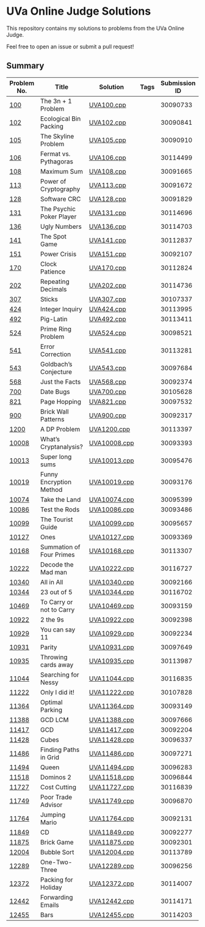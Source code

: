 # UVa Online Judge Solutions

This repository contains my solutions to problems from the UVa Online Judge.

Feel free to open an issue or submit a pull request!

## Summary
| Problem No. | Title | Solution | Tags | Submission ID |
| ----------- | ----- | -------- | ---- | ------------- |
| [100](https://onlinejudge.org/external/1/100.pdf) | The 3n + 1 Problem | [UVA100.cpp](UVA/Volume_1/UVA100.cpp) |  | 30090733 |
| [102](https://onlinejudge.org/external/1/102.pdf) | Ecological Bin Packing | [UVA102.cpp](UVA/Volume_1/UVA102.cpp) |  | 30090841 |
| [105](https://onlinejudge.org/external/1/105.pdf) | The Skyline Problem | [UVA105.cpp](UVA/Volume_1/UVA105.cpp) |  | 30090910 |
| [106](https://onlinejudge.org/external/1/106.pdf) | Fermat vs. Pythagoras | [UVA106.cpp](UVA/Volume_1/UVA106.cpp) |  | 30114499 |
| [108](https://onlinejudge.org/external/1/108.pdf) | Maximum Sum | [UVA108.cpp](UVA/Volume_1/UVA108.cpp) |  | 30091665 |
| [113](https://onlinejudge.org/external/1/113.pdf) | Power of Cryptography | [UVA113.cpp](UVA/Volume_1/UVA113.cpp) |  | 30091672 |
| [128](https://onlinejudge.org/external/1/128.pdf) | Software CRC | [UVA128.cpp](UVA/Volume_1/UVA128.cpp) |  | 30091829 |
| [131](https://onlinejudge.org/external/1/131.pdf) | The Psychic Poker Player | [UVA131.cpp](UVA/Volume_1/UVA131.cpp) |  | 30114696 |
| [136](https://onlinejudge.org/external/1/136.pdf) | Ugly Numbers | [UVA136.cpp](UVA/Volume_1/UVA136.cpp) |  | 30114703 |
| [141](https://onlinejudge.org/external/1/141.pdf) | The Spot Game | [UVA141.cpp](UVA/Volume_1/UVA141.cpp) |  | 30112837 |
| [151](https://onlinejudge.org/external/1/151.pdf) | Power Crisis | [UVA151.cpp](UVA/Volume_1/UVA151.cpp) |  | 30092107 |
| [170](https://onlinejudge.org/external/1/170.pdf) | Clock Patience | [UVA170.cpp](UVA/Volume_1/UVA170.cpp) |  | 30112824 |
| [202](https://onlinejudge.org/external/2/202.pdf) | Repeating Decimals | [UVA202.cpp](UVA/Volume_2/UVA202.cpp) |  | 30114736 |
| [307](https://onlinejudge.org/external/3/307.pdf) | Sticks | [UVA307.cpp](UVA/Volume_3/UVA307.cpp) |  | 30107337 |
| [424](https://onlinejudge.org/external/4/424.pdf) | Integer Inquiry | [UVA424.cpp](UVA/Volume_4/UVA424.cpp) |  | 30113995 |
| [492](https://onlinejudge.org/external/4/492.pdf) | Pig-Latin | [UVA492.cpp](UVA/Volume_4/UVA492.cpp) |  | 30113411 |
| [524](https://onlinejudge.org/external/5/524.pdf) | Prime Ring Problem | [UVA524.cpp](UVA/Volume_5/UVA524.cpp) |  | 30098521 |
| [541](https://onlinejudge.org/external/5/541.pdf) | Error Correction | [UVA541.cpp](UVA/Volume_5/UVA541.cpp) |  | 30113281 |
| [543](https://onlinejudge.org/external/5/543.pdf) | Goldbach’s Conjecture | [UVA543.cpp](UVA/Volume_5/UVA543.cpp) |  | 30097684 |
| [568](https://onlinejudge.org/external/5/568.pdf) | Just the Facts | [UVA568.cpp](UVA/Volume_5/UVA568.cpp) |  | 30092374 |
| [700](https://onlinejudge.org/external/7/700.pdf) | Date Bugs | [UVA700.cpp](UVA/Volume_7/UVA700.cpp) |  | 30105628 |
| [821](https://onlinejudge.org/external/8/821.pdf) | Page Hopping | [UVA821.cpp](UVA/Volume_8/UVA821.cpp) |  | 30097532 |
| [900](https://onlinejudge.org/external/9/900.pdf) | Brick Wall Patterns | [UVA900.cpp](UVA/Volume_9/UVA900.cpp) |  | 30092317 |
| [1200](https://onlinejudge.org/external/12/1200.pdf) | A DP Problem | [UVA1200.cpp](UVA/Volume_12/UVA1200.cpp) |  | 30113397 |
| [10008](https://onlinejudge.org/external/100/10008.pdf) | What’s Cryptanalysis? | [UVA10008.cpp](UVA/Volume_100/UVA10008.cpp) |  | 30093393 |
| [10013](https://onlinejudge.org/external/100/10013.pdf) | Super long sums | [UVA10013.cpp](UVA/Volume_100/UVA10013.cpp) |  | 30095476 |
| [10019](https://onlinejudge.org/external/100/10019.pdf) | Funny Encryption Method | [UVA10019.cpp](UVA/Volume_100/UVA10019.cpp) |  | 30093176 |
| [10074](https://onlinejudge.org/external/100/10074.pdf) | Take the Land | [UVA10074.cpp](UVA/Volume_100/UVA10074.cpp) |  | 30095399 |
| [10086](https://onlinejudge.org/external/100/10086.pdf) | Test the Rods | [UVA10086.cpp](UVA/Volume_100/UVA10086.cpp) |  | 30093486 |
| [10099](https://onlinejudge.org/external/100/10099.pdf) | The Tourist Guide | [UVA10099.cpp](UVA/Volume_100/UVA10099.cpp) |  | 30095657 |
| [10127](https://onlinejudge.org/external/101/10127.pdf) | Ones | [UVA10127.cpp](UVA/Volume_101/UVA10127.cpp) |  | 30093369 |
| [10168](https://onlinejudge.org/external/101/10168.pdf) | Summation of Four Primes | [UVA10168.cpp](UVA/Volume_101/UVA10168.cpp) |  | 30113307 |
| [10222](https://onlinejudge.org/external/102/10222.pdf) | Decode the Mad man | [UVA10222.cpp](UVA/Volume_102/UVA10222.cpp) |  | 30116727 |
| [10340](https://onlinejudge.org/external/103/10340.pdf) | All in All | [UVA10340.cpp](UVA/Volume_103/UVA10340.cpp) |  | 30092166 |
| [10344](https://onlinejudge.org/external/103/10344.pdf) | 23 out of 5 | [UVA10344.cpp](UVA/Volume_103/UVA10344.cpp) |  | 30116702 |
| [10469](https://onlinejudge.org/external/104/10469.pdf) | To Carry or not to Carry | [UVA10469.cpp](UVA/Volume_104/UVA10469.cpp) |  | 30093159 |
| [10922](https://onlinejudge.org/external/109/10922.pdf) | 2 the 9s | [UVA10922.cpp](UVA/Volume_109/UVA10922.cpp) |  | 30092398 |
| [10929](https://onlinejudge.org/external/109/10929.pdf) | You can say 11 | [UVA10929.cpp](UVA/Volume_109/UVA10929.cpp) |  | 30092234 |
| [10931](https://onlinejudge.org/external/109/10931.pdf) | Parity | [UVA10931.cpp](UVA/Volume_109/UVA10931.cpp) |  | 30097649 |
| [10935](https://onlinejudge.org/external/109/10935.pdf) | Throwing cards away | [UVA10935.cpp](UVA/Volume_109/UVA10935.cpp) |  | 30113987 |
| [11044](https://onlinejudge.org/external/110/11044.pdf) | Searching for Nessy | [UVA11044.cpp](UVA/Volume_110/UVA11044.cpp) |  | 30116835 |
| [11222](https://onlinejudge.org/external/112/11222.pdf) | Only I did it! | [UVA11222.cpp](UVA/Volume_112/UVA11222.cpp) |  | 30107828 |
| [11364](https://onlinejudge.org/external/113/11364.pdf) | Optimal Parking | [UVA11364.cpp](UVA/Volume_113/UVA11364.cpp) |  | 30093149 |
| [11388](https://onlinejudge.org/external/113/11388.pdf) | GCD LCM | [UVA11388.cpp](UVA/Volume_113/UVA11388.cpp) |  | 30097666 |
| [11417](https://onlinejudge.org/external/114/11417.pdf) | GCD | [UVA11417.cpp](UVA/Volume_114/UVA11417.cpp) |  | 30092204 |
| [11428](https://onlinejudge.org/external/114/11428.pdf) | Cubes | [UVA11428.cpp](UVA/Volume_114/UVA11428.cpp) |  | 30096337 |
| [11486](https://onlinejudge.org/external/114/11486.pdf) | Finding Paths in Grid | [UVA11486.cpp](UVA/Volume_114/UVA11486.cpp) |  | 30097271 |
| [11494](https://onlinejudge.org/external/114/11494.pdf) | Queen | [UVA11494.cpp](UVA/Volume_114/UVA11494.cpp) |  | 30096283 |
| [11518](https://onlinejudge.org/external/115/11518.pdf) | Dominos 2 | [UVA11518.cpp](UVA/Volume_115/UVA11518.cpp) |  | 30096844 |
| [11727](https://onlinejudge.org/external/117/11727.pdf) | Cost Cutting | [UVA11727.cpp](UVA/Volume_117/UVA11727.cpp) |  | 30116839 |
| [11749](https://onlinejudge.org/external/117/11749.pdf) | Poor Trade Advisor | [UVA11749.cpp](UVA/Volume_117/UVA11749.cpp) |  | 30096870 |
| [11764](https://onlinejudge.org/external/117/11764.pdf) | Jumping Mario | [UVA11764.cpp](UVA/Volume_117/UVA11764.cpp) |  | 30092131 |
| [11849](https://onlinejudge.org/external/118/11849.pdf) | CD | [UVA11849.cpp](UVA/Volume_118/UVA11849.cpp) |  | 30092277 |
| [11875](https://onlinejudge.org/external/118/11875.pdf) | Brick Game | [UVA11875.cpp](UVA/Volume_118/UVA11875.cpp) |  | 30092301 |
| [12004](https://onlinejudge.org/external/120/12004.pdf) | Bubble Sort | [UVA12004.cpp](UVA/Volume_120/UVA12004.cpp) |  | 30113789 |
| [12289](https://onlinejudge.org/external/122/12289.pdf) | One-Two-Three | [UVA12289.cpp](UVA/Volume_122/UVA12289.cpp) |  | 30096256 |
| [12372](https://onlinejudge.org/external/123/12372.pdf) | Packing for Holiday | [UVA12372.cpp](UVA/Volume_123/UVA12372.cpp) |  | 30114007 |
| [12442](https://onlinejudge.org/external/124/12442.pdf) | Forwarding Emails | [UVA12442.cpp](UVA/Volume_124/UVA12442.cpp) |  | 30114171 |
| [12455](https://onlinejudge.org/external/124/12455.pdf) | Bars | [UVA12455.cpp](UVA/Volume_124/UVA12455.cpp) |  | 30114203 |

